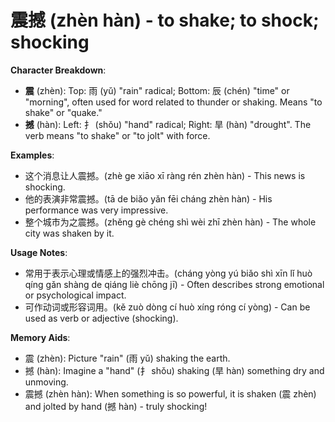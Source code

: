 # **震撼 (zhèn hàn) - to shake; to shock; shocking**

**Character Breakdown**:  
- **震** (zhèn): Top: 雨 (yǔ) "rain" radical; Bottom: 辰 (chén) "time" or "morning", often used for word related to thunder or shaking. Means "to shake" or "quake."  
- **撼** (hàn): Left: 扌 (shǒu) "hand" radical; Right: 旱 (hàn) "drought". The verb means "to shake" or "to jolt" with force.

**Examples**:  
- 这个消息让人震撼。(zhè ge xiāo xī ràng rén zhèn hàn) - This news is shocking.  
- 他的表演非常震撼。(tā de biǎo yǎn fēi cháng zhèn hàn) - His performance was very impressive.  
- 整个城市为之震撼。(zhěng gè chéng shì wèi zhī zhèn hàn) - The whole city was shaken by it.

**Usage Notes**:  
- 常用于表示心理或情感上的强烈冲击。(cháng yòng yú biǎo shì xīn lǐ huò qíng gǎn shàng de qiáng liè chōng jī) - Often describes strong emotional or psychological impact.  
- 可作动词或形容词用。(kě zuò dòng cí huò xíng róng cí yòng) - Can be used as verb or adjective (shocking).

**Memory Aids**:  
- 震 (zhèn): Picture "rain" (雨 yǔ) shaking the earth.  
- 撼 (hàn): Imagine a "hand" (扌 shǒu) shaking (旱 hàn) something dry and unmoving.  
- 震撼 (zhèn hàn): When something is so powerful, it is shaken (震 zhèn) and jolted by hand (撼 hàn) - truly shocking!